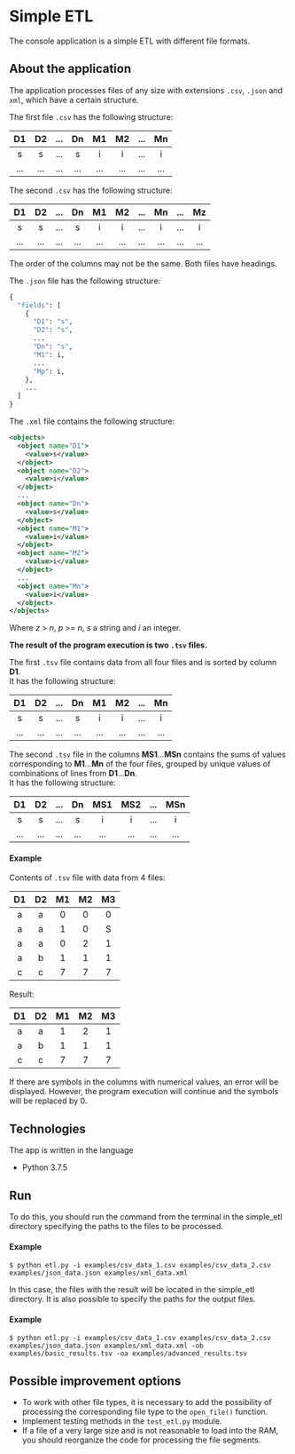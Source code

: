 # Simple ETL

The console application is a simple ETL with different file formats.

## About the application

The application processes files of any size with extensions `.csv`, `.json` and `xml`, which have a certain structure.  
  
The first file `.csv` has the following structure:

|D1  |D2  |... |Dn  |M1  |M2  |... |Mn  |
|:--:|:--:|:--:|:--:|:--:|:--:|:--:|:--:|
|s   |s   |... |s   |i   |i   |... |i   |
|... |... |... |... |... |... |... |... |

The second `.csv` has the following structure: 

|D1  |D2  |... |Dn  |M1  |M2  |... |Mn  |... |Mz  |
|:--:|:--:|:--:|:--:|:--:|:--:|:--:|:--:|:--:|:--:|
|s   |s   |... |s   |i   |i   |... |i   |... |i   |
|... |... |... |... |... |... |... |... |... |... |

The order of the columns may not be the same. Both files have headings.

The `.json` file has the following structure:
```python
{
  "fields": [
    {
      "D1": "s",
      "D2": "s",
      ...
      "Dn": "s",
      "M1": i,
      ...
      "Mp": i,
    },
    ...
  ]
}
```

The `.xml` file contains the following structure:
```xml
<objects>
  <object name="D1">
    <value>s</value>
  </object>
  <object name="D2">
    <value>i</value>
  </object>
  ...
  <object name="Dn">
    <value>s</value>
  </object>
  <object name="M1">
    <value>i</value>
  </object>
  <object name="M2">
    <value>i</value>
  </object>
  ...
  <object name="Mn">
    <value>i</value>
  </object>
</objects>
```

Where *z* > *n*, *p* >= *n*, *s* a string and *i* an integer.  
  
**The result of the program execution is two `.tsv` files.** 
  
The first `.tsv` file contains data from all four files and is sorted by column **D1**.   
It has the following structure:

|D1  |D2  |... |Dn  |M1  |M2  |... |Mn  |
|:--:|:--:|:--:|:--:|:--:|:--:|:--:|:--:|
|s   |s   |... |s   |i   |i   |... |i   |
|... |... |... |... |... |... |... |... |

The second `.tsv` file in the columns **MS1**...**MSn** contains the sums of values corresponding to **M1**...**Mn** of the four files, grouped by unique values of combinations of lines from **D1**...**Dn**.  
It has the following structure:

|D1   |D2   |... |Dn   |MS1  |MS2  |...  |MSn  |
|:---:|:--:|:---:|:---:|:---:|:---:|:---:|:---:|
|s    |s   |...  |s    |i    |i    |...  |i    |
|...  |... |...  |...  |...  |...  |...  |...  |

#### Example
Contents of `.tsv` file with data from 4 files:

|D1  |D2  |M1  |M2  |M3  |
|:--:|:--:|:--:|:--:|:--:|
|a   |a   |0   |0   |0   |
|a   |a   |1   |0   |S   |
|a   |a   |0   |2   |1   |
|a   |b   |1   |1   |1   |
|c   |c   |7   |7   |7   |

Result:

|D1  |D2  |M1  |M2  |M3  |
|:--:|:--:|:--:|:--:|:--:|
|a   |a   |1   |2   |1   |
|a   |b   |1   |1   |1   |
|c   |c   |7   |7   |7   |

If there are symbols in the columns with numerical values, an error will be displayed.
However, the program execution will continue and the symbols will be replaced by 0.

## Technologies

The app is written in the language

* Python 3.7.5

## Run

To do this, you should run the command from the terminal in the simple_etl directory specifying the paths to the files to be processed.

#### Example
```
$ python etl.py -i examples/csv_data_1.csv examples/csv_data_2.csv examples/json_data.json examples/xml_data.xml
```

In this case, the files with the result will be located in the simple_etl directory.
It is also possible to specify the paths for the output files.

#### Example
```
$ python etl.py -i examples/csv_data_1.csv examples/csv_data_2.csv examples/json_data.json examples/xml_data.xml -ob examples/basic_results.tsv -oa examples/advanced_results.tsv
```

## Possible improvement options

* To work with other file types, it is necessary to add the possibility of processing the corresponding file type to the `open_file()` function.
* Implement testing methods in the `test_etl.py` module.
* If a file of a very large size and is not reasonable to load into the RAM, you should reorganize the code for processing the file segments.
